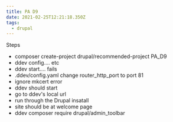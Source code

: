 ```yaml
---
title: PA D9
date: 2021-02-25T12:21:18.350Z
tags:
  - drupal
---
```

Steps

* composer create-project drupal/recommended-project PA_D9
* ddev config.... etc
* ddev start.... fails
* .ddev/config.yaml change router_http_port to port 81
* ignore mkcert error
* ddev should start
* go to ddev's local url
* run through the Drupal insatall
* site should be at welcome page
* ddev composer require drupal/admin_toolbar
